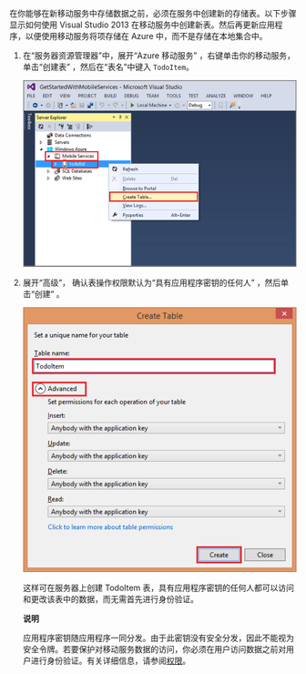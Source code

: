 在你能够在新移动服务中存储数据之前，必须在服务中创建新的存储表。以下步骤显示如何使用 Visual Studio 2013 在移动服务中创建新表。然后再更新应用程序，以便使用移动服务将项存储在 Azure 中，而不是存储在本地集合中。

1.  在“服务器资源管理器”中，展开“Azure 移动服务” ，右键单击你的移动服务，单击“创建表” ，然后在“表名”中键入 `TodoItem`。 

    ![在 VS 2013 中创建表][]

2.  展开“高级”， 确认表操作权限默认为“具有应用程序密钥的任何人” ，然后单击“创建” 。

    ![“在 VS 2013 中创建表”第 2 部分][]

    这样可在服务器上创建 TodoItem 表，具有应用程序密钥的任何人都可以访问和更改该表中的数据，而无需首先进行身份验证。

	<div class="dev-callout"><b>说明</b>

    <p>应用程序密钥随应用程序一同分发。由于此密钥没有安全分发，因此不能视为安全令牌。若要保护对移动服务数据的访问，你必须在用户访问数据之前对用户进行身份验证。有关详细信息，请参阅<a href="http://msdn.microsoft.com/zh-cn/library/windowsazure/jj193161.aspx">权限</a>。</p>
	</div>

  [在 VS 2013 中创建表]: ./media/mobile-services-create-new-table-vs2013/mobile-create-table-vs2013.png
  [“在 VS 2013 中创建表”第 2 部分]: ./media/mobile-services-create-new-table-vs2013/mobile-create-table-vs2013-2.png
  [权限]: http://msdn.microsoft.com/zh-cn/library/windowsazure/jj193161.aspx
